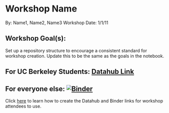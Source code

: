 # Workshop Name
By: Name1, Name2, Name3
Workshop Date: 1/1/11

## Workshop Goal(s): 
Set up a repository structure to encourage a consistent standard for workshop creation.
Update this to be the same as the goals in the notebook.

## For UC Berkeley Students: [Datahub Link]()

## For everyone else: [![Binder](https://mybinder.org/badge_logo.svg)]()

Click [here]() to learn how to create the Datahub and Binder links for workshop attendees to use.
